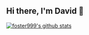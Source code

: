 ## Hi there, I'm David 👋

[![foster999's github stats](https://github-readme-stats.vercel.app/api?username=foster999&show_icons=true&count_private=true&hide=stars&theme=tokyonight)](https://github.com/foster999)

<!--
**foster999/foster999** is a ✨ _special_ ✨ repository because its `README.md` (this file) appears on your GitHub profile.

Here are some ideas to get you started:

- 🔭 I’m currently working on ...
- 🌱 I’m currently learning ...
- 👯 I’m looking to collaborate on ...
- 🤔 I’m looking for help with ...
- 💬 Ask me about ...
- 📫 How to reach me: ...
- 😄 Pronouns: ...
- ⚡ Fun fact: ...
-->
